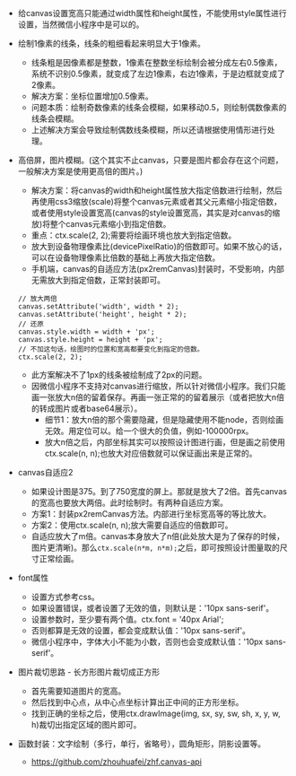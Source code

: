 * 给canvas设置宽高只能通过width属性和height属性，不能使用style属性进行设置，当然微信小程序中是可以的。

* 绘制1像素的线条，线条的粗细看起来明显大于1像素。
    - 线条粗是因像素都是整数，1像素在整数坐标绘制会被分成左右0.5像素，系统不识别0.5像素，就变成了左边1像素，右边1像素，于是边框就变成了2像素。
    - 解决方案：坐标位置增加0.5像素。
    - 问题本质：绘制奇数像素的线条会模糊，如果移动0.5，则绘制偶数像素的线条会模糊。
    - 上述解决方案会导致绘制偶数线条模糊，所以还请根据使用情形进行处理。

* 高倍屏，图片模糊。(这个其实不止canvas，只要是图片都会存在这个问题，一般解决方案是使用更高倍的图片。)
    - 解决方案：将canvas的width和height属性放大指定倍数进行绘制，然后再使用css3缩放(scale)将整个canvas元素或者其父元素缩小指定倍数，或者使用style设置宽高(canvas的style设置宽高，其实是对canvas的缩放)将整个canvas元素缩小到指定倍数。
    - 重点：ctx.scale(2, 2);需要将绘画环境也放大到指定倍数。
    - 放大到设备物理像素比(devicePixelRatio)的倍数即可。如果不放心的话，可以在设备物理像素比倍数的基础上再放大指定倍数。
    - 手机端，canvas的自适应方法(px2remCanvas)封装时，不受影响，内部无需放大到指定倍数，正常封装即可。
    ```
    // 放大两倍
    canvas.setAttribute('width', width * 2);
    canvas.setAttribute('height', height * 2);
    // 还原
    canvas.style.width = width + 'px';
    canvas.style.height = height + 'px';
    // 不加这句话，绘图时的位置和宽高都要变化到指定的倍数。
    ctx.scale(2, 2);
    ```
    - 此方案解决不了1px的线条被绘制成了2px的问题。
    - 因微信小程序不支持对canvas进行缩放，所以针对微信小程序。我们只能画一张放大n倍的留着保存。再画一张正常的的留着展示（或者把放大n倍的转成图片或者base64展示）。
        - 细节1：放大n倍的那个需要隐藏，但是隐藏使用不能node，否则绘画无效。用定位可以。给一个很大的负值，例如-100000rpx。
        - 放大n倍之后，内部坐标其实可以按照设计图进行画，但是画之前使用ctx.scale(n, n);也放大对应倍数就可以保证画出来是正常的。

* canvas自适应2
    - 如果设计图是375。到了750宽度的屏上。那就是放大了2倍。首先canvas的宽高也要放大两倍。此时绘制时。有两种自适应方案。
    - 方案1：封装px2remCanvas方法。内部进行坐标宽高等的等比放大。
    - 方案2：使用ctx.scale(n, n);放大需要自适应的倍数即可。
    - 自适应放大了m倍。canvas本身放大了n倍(此处放大是为了保存的时候，图片更清晰)。那么```ctx.scale(n*m, n*m);```之后，即可按照设计图量取的尺寸正常绘画。

* font属性
    - 设置方式参考css。
    - 如果设置错误，或者设置了无效的值，则默认是：'10px sans-serif'。
    - 设置参数时，至少要有两个值。ctx.font = '40px Arial';
    - 否则都算是无效的设置，都会变成默认值：'10px sans-serif'。
    - 微信小程序中，字体大小不能为小数，否则也会变成默认值：'10px sans-serif'。

* 图片裁切思路 - 长方形图片裁切成正方形
    - 首先需要知道图片的宽高。
    - 然后找到中心点，从中心点坐标计算出正中间的正方形坐标。
    - 找到正确的坐标之后，使用ctx.drawImage(img, sx, sy, sw, sh, x, y, w, h)裁切出指定区域的图片即可。

* 函数封装：文字绘制（多行，单行，省略号），圆角矩形，阴影设置等。
    - https://github.com/zhouhuafei/zhf.canvas-api
